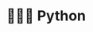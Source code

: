 ---
title: "👨‍💻🐍 Python"
permalink: /cs-ai/python/
layout: category
author_profile: false
taxonomy: Python
---